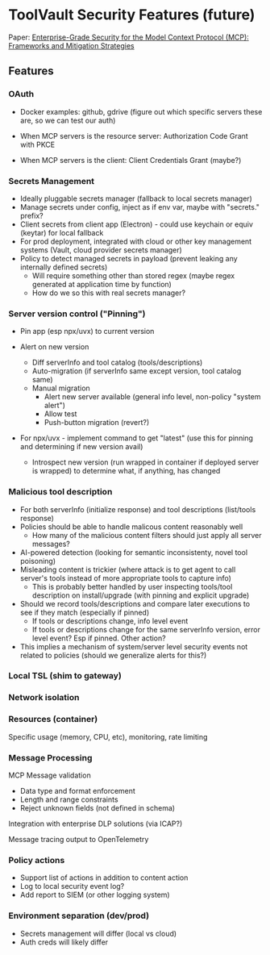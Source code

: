 # ToolVault Security Features (future)

Paper: [Enterprise-Grade Security for the Model Context Protocol (MCP): Frameworks and Mitigation Strategies](https://arxiv.org/html/2504.08623v1)

## Features

### OAuth

- Docker examples: github, gdrive (figure out which specific servers these are, so we can test our auth)

- When MCP servers is the resource server: Authorization Code Grant with PKCE 
- When MCP servers is the client: Client Credentials Grant (maybe?)

### Secrets Management

- Ideally pluggable secrets manager (fallback to local secrets manager)
- Manage secrets under config, inject as if env var, maybe with "secrets." prefix?
- Client secrets from client app (Electron) - could use keychain or equiv (keytar) for local fallback
- For prod deployment, integrated with cloud or other key management systems (Vault, cloud provider secrets manager)
- Policy to detect managed secrets in payload (prevent leaking any internally defined secrets)
  - Will require something other than stored regex (maybe regex generated at application time by function)
  - How do we so this with real secrets manager?

### Server version control ("Pinning")

- Pin app (esp npx/uvx) to current version
- Alert on new version
  - Diff serverInfo and tool catalog (tools/descriptions)
  - Auto-migration (if serverInfo same except version, tool catalog same)
  - Manual migration
    - Alert new server available (general info level, non-policy "system alert")
    - Allow test
    - Push-button migration (revert?)

- For npx/uvx - implement command to get "latest" (use this for pinning and determining if new version avail)
  - Introspect new version (run wrapped in container if deployed server is wrapped) to  determine what, if anything, has changed

### Malicious tool description

- For both serverInfo (initialize response) and tool descriptions (list/tools response)
- Policies should be able to handle malicous content reasonably well
  - How many of the malicious content filters should just apply all server messages?
- AI-powered detection (looking for semantic inconsistenty, novel tool poisoning)
- Misleading content is trickier (where attack is to get agent to call server's tools instead of more appropriate tools to capture info)
  - This is probably better handled by user inspecting tools/tool description on install/upgrade (with pinning and explicit upgrade)
- Should we record tools/descriptions and compare later executions to see if they match (especially if pinned)
  - If tools or descriptions change, info level event
  - If tools or descriptions change for the same serverInfo version, error level event?  Esp if pinned. Other action?
- This implies a mechanism of system/server level security events not related to policies (should we generalize alerts for this?)

### Local TSL (shim to gateway)

### Network isolation

### Resources (container)

Specific usage (memory, CPU, etc), monitoring, rate limiting

### Message Processing

MCP Message validation
- Data type and format enforcement
- Length and range constraints
- Reject unknown fields (not defined in schema)

Integration with enterprise DLP solutions (via ICAP?)

Message tracing output to OpenTelemetry

### Policy actions

- Support list of actions in addition to content action
- Log to local security event log?
- Add report to SIEM (or other logging system)

### Environment separation (dev/prod)

- Secrets management will differ (local vs cloud)
- Auth creds will likely differ